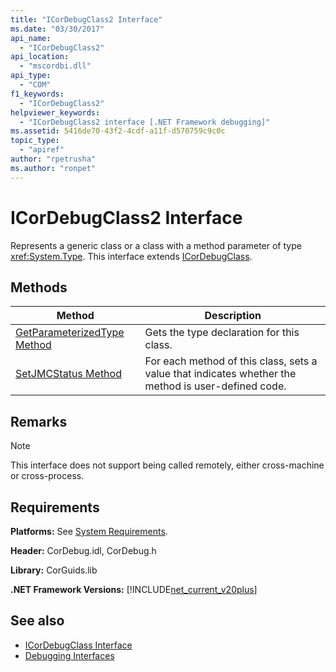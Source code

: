```yaml
---
title: "ICorDebugClass2 Interface"
ms.date: "03/30/2017"
api_name: 
  - "ICorDebugClass2"
api_location: 
  - "mscordbi.dll"
api_type: 
  - "COM"
f1_keywords: 
  - "ICorDebugClass2"
helpviewer_keywords: 
  - "ICorDebugClass2 interface [.NET Framework debugging]"
ms.assetid: 5416de70-43f2-4cdf-a11f-d570759c9c0c
topic_type: 
  - "apiref"
author: "rpetrusha"
ms.author: "ronpet"
---
```

# ICorDebugClass2 Interface

Represents a generic class or a class with a method parameter of type <xref:System.Type>. This interface extends [ICorDebugClass](../../../../docs/framework/unmanaged-api/debugging/icordebugclass-interface.md).  
  
## Methods  
  
|Method|Description|  
|------------|-----------------|  
|[GetParameterizedType Method](../../../../docs/framework/unmanaged-api/debugging/icordebugclass2-getparameterizedtype-method.md)|Gets the type declaration for this class.|  
|[SetJMCStatus Method](../../../../docs/framework/unmanaged-api/debugging/icordebugclass2-setjmcstatus-method.md)|For each method of this class, sets a value that indicates whether the method is user-defined code.|  
  
## Remarks  
  
> [!NOTE]
> This interface does not support being called remotely, either cross-machine or cross-process.  
  
## Requirements  
 **Platforms:** See [System Requirements](../../../../docs/framework/get-started/system-requirements.md).  
  
 **Header:** CorDebug.idl, CorDebug.h  
  
 **Library:** CorGuids.lib  
  
 **.NET Framework Versions:** [!INCLUDE[net_current_v20plus](../../../../includes/net-current-v20plus-md.md)]  
  
## See also

- [ICorDebugClass Interface](../../../../docs/framework/unmanaged-api/debugging/icordebugclass-interface.md)
- [Debugging Interfaces](../../../../docs/framework/unmanaged-api/debugging/debugging-interfaces.md)

